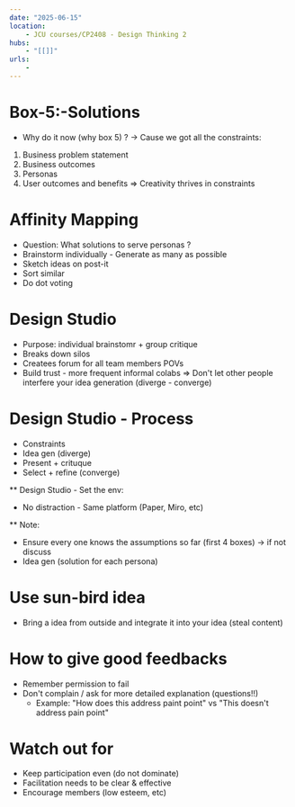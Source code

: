 ```yaml
---
date: "2025-06-15"
location: 
    - JCU courses/CP2408 - Design Thinking 2
hubs: 
    - "[[]]"
urls:
    - 
---
```


# Box-5:-Solutions
+ Why do it now (why box 5) ? -> Cause we got all the constraints: 
1. Business problem statement
2. Business outcomes
3. Personas
4. User outcomes and benefits
=> Creativity thrives in constraints

# Affinity Mapping
+ Question: What solutions to serve personas ?
+ Brainstorm individually - Generate as many as possible
+ Sketch ideas on post-it
+ Sort similar
+ Do dot voting

# Design Studio 
+ Purpose: individual brainstomr + group critique
+ Breaks down silos
+ Createes forum for all team members POVs
+ Build trust - more frequent informal colabs
=> Don't let other people interfere your idea generation (diverge - converge)

# Design Studio - Process
+ Constraints
+ Idea gen (diverge)
+ Present + crituque
+ Select + refine (converge)

** Design Studio - Set the env:
+ No distraction - Same platform (Paper, Miro, etc)

** Note:
+ Ensure every one knows the assumptions so far (first 4 boxes) -> if not discuss
+ Idea gen (solution for each persona)

# Use sun-bird idea
+ Bring a idea from outside and integrate it into your idea (steal content)

# How to give good feedbacks
+ Remember permission to fail
+ Don't complain / ask for more detailed explanation (questions!!)
    + Example: "How does this address paint point" vs "This doesn't address pain point"

# Watch out for
+ Keep participation even (do not dominate)
+ Facilitation needs to be clear & effective
+ Encourage members (low esteem, etc)
